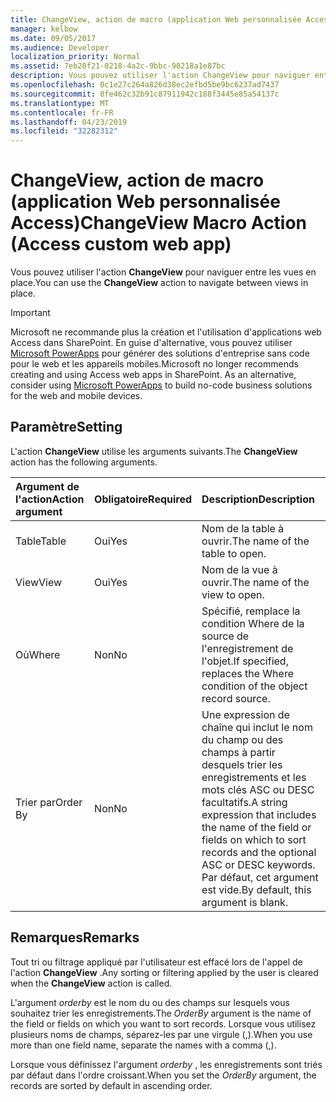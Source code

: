 ```yaml
---
title: ChangeView, action de macro (application Web personnalisée Access)
manager: kelbow
ms.date: 09/05/2017
ms.audience: Developer
localization_priority: Normal
ms.assetid: 7eb20f21-0218-4a2c-9bbc-90218a1e87bc
description: Vous pouvez utiliser l'action ChangeView pour naviguer entre les vues en place.
ms.openlocfilehash: 0c1e27c264a826d38ec2efbd5be9bc6237ad7437
ms.sourcegitcommit: 8fe462c32b91c87911942c188f3445e85a54137c
ms.translationtype: MT
ms.contentlocale: fr-FR
ms.lasthandoff: 04/23/2019
ms.locfileid: "32282312"
---
```

# <a name="changeview-macro-action-access-custom-web-app"></a><span data-ttu-id="9f3eb-103">ChangeView, action de macro (application Web personnalisée Access)</span><span class="sxs-lookup"><span data-stu-id="9f3eb-103">ChangeView Macro Action (Access custom web app)</span></span>

<span data-ttu-id="9f3eb-104">Vous pouvez utiliser l'action **ChangeView** pour naviguer entre les vues en place.</span><span class="sxs-lookup"><span data-stu-id="9f3eb-104">You can use the **ChangeView** action to navigate between views in place.</span></span> 
  
> [!IMPORTANT]
> <span data-ttu-id="9f3eb-p101">Microsoft ne recommande plus la création et l'utilisation d'applications web Access dans SharePoint. En guise d'alternative, vous pouvez utiliser [Microsoft PowerApps](https://powerapps.microsoft.com/en-us/) pour générer des solutions d'entreprise sans code pour le web et les appareils mobiles.</span><span class="sxs-lookup"><span data-stu-id="9f3eb-p101">Microsoft no longer recommends creating and using Access web apps in SharePoint. As an alternative, consider using [Microsoft PowerApps](https://powerapps.microsoft.com/en-us/) to build no-code business solutions for the web and mobile devices.</span></span> 
  
## <a name="setting"></a><span data-ttu-id="9f3eb-107">Paramètre</span><span class="sxs-lookup"><span data-stu-id="9f3eb-107">Setting</span></span>

<span data-ttu-id="9f3eb-108">L'action **ChangeView** utilise les arguments suivants.</span><span class="sxs-lookup"><span data-stu-id="9f3eb-108">The **ChangeView** action has the following arguments.</span></span> 
  
|<span data-ttu-id="9f3eb-109">**Argument de l'action**</span><span class="sxs-lookup"><span data-stu-id="9f3eb-109">**Action argument**</span></span>|<span data-ttu-id="9f3eb-110">**Obligatoire**</span><span class="sxs-lookup"><span data-stu-id="9f3eb-110">**Required**</span></span>|<span data-ttu-id="9f3eb-111">**Description**</span><span class="sxs-lookup"><span data-stu-id="9f3eb-111">**Description**</span></span>|
|:-----|:-----|:-----|
|<span data-ttu-id="9f3eb-112">Table</span><span class="sxs-lookup"><span data-stu-id="9f3eb-112">Table</span></span>  <br/> |<span data-ttu-id="9f3eb-113">Oui</span><span class="sxs-lookup"><span data-stu-id="9f3eb-113">Yes</span></span>  <br/> |<span data-ttu-id="9f3eb-114">Nom de la table à ouvrir.</span><span class="sxs-lookup"><span data-stu-id="9f3eb-114">The name of the table to open.</span></span>  <br/> |
|<span data-ttu-id="9f3eb-115">View</span><span class="sxs-lookup"><span data-stu-id="9f3eb-115">View</span></span>  <br/> |<span data-ttu-id="9f3eb-116">Oui</span><span class="sxs-lookup"><span data-stu-id="9f3eb-116">Yes</span></span>  <br/> |<span data-ttu-id="9f3eb-117">Nom de la vue à ouvrir.</span><span class="sxs-lookup"><span data-stu-id="9f3eb-117">The name of the view to open.</span></span>  <br/> |
|<span data-ttu-id="9f3eb-118">Où</span><span class="sxs-lookup"><span data-stu-id="9f3eb-118">Where</span></span>  <br/> |<span data-ttu-id="9f3eb-119">Non</span><span class="sxs-lookup"><span data-stu-id="9f3eb-119">No</span></span>  <br/> |<span data-ttu-id="9f3eb-120">Spécifié, remplace la condition Where de la source de l'enregistrement de l'objet.</span><span class="sxs-lookup"><span data-stu-id="9f3eb-120">If specified, replaces the Where condition of the object record source.</span></span>  <br/> |
|<span data-ttu-id="9f3eb-121">Trier par</span><span class="sxs-lookup"><span data-stu-id="9f3eb-121">Order By</span></span>  <br/> |<span data-ttu-id="9f3eb-122">Non</span><span class="sxs-lookup"><span data-stu-id="9f3eb-122">No</span></span>  <br/> |<span data-ttu-id="9f3eb-123">Une expression de chaîne qui inclut le nom du champ ou des champs à partir desquels trier les enregistrements et les mots clés ASC ou DESC facultatifs.</span><span class="sxs-lookup"><span data-stu-id="9f3eb-123">A string expression that includes the name of the field or fields on which to sort records and the optional ASC or DESC keywords.</span></span> <span data-ttu-id="9f3eb-124">Par défaut, cet argument est vide.</span><span class="sxs-lookup"><span data-stu-id="9f3eb-124">By default, this argument is blank.</span></span>  <br/> |
   
## <a name="remarks"></a><span data-ttu-id="9f3eb-125">Remarques</span><span class="sxs-lookup"><span data-stu-id="9f3eb-125">Remarks</span></span>

<span data-ttu-id="9f3eb-126">Tout tri ou filtrage appliqué par l'utilisateur est effacé lors de l'appel de l'action **ChangeView** .</span><span class="sxs-lookup"><span data-stu-id="9f3eb-126">Any sorting or filtering applied by the user is cleared when the **ChangeView** action is called.</span></span> 
  
<span data-ttu-id="9f3eb-127">L'argument *orderby* est le nom du ou des champs sur lesquels vous souhaitez trier les enregistrements.</span><span class="sxs-lookup"><span data-stu-id="9f3eb-127">The  *OrderBy*  argument is the name of the field or fields on which you want to sort records.</span></span> <span data-ttu-id="9f3eb-128">Lorsque vous utilisez plusieurs noms de champs, séparez-les par une virgule (,).</span><span class="sxs-lookup"><span data-stu-id="9f3eb-128">When you use more than one field name, separate the names with a comma (,).</span></span> 
  
<span data-ttu-id="9f3eb-129">Lorsque vous définissez l'argument *orderby* , les enregistrements sont triés par défaut dans l'ordre croissant.</span><span class="sxs-lookup"><span data-stu-id="9f3eb-129">When you set the  *OrderBy*  argument, the records are sorted by default in ascending order.</span></span> 
  

